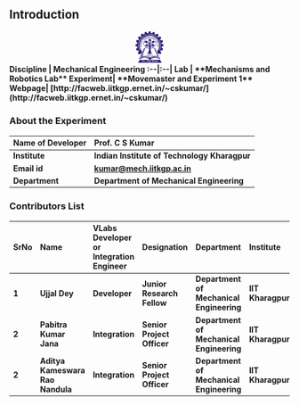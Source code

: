 ## Introduction

<center>
<img src="images/iitkgp.png" width="10%">
</center>
<b>Discipline | <b> Mechanical Engineering 
:--|:--|
<b> Lab | <b> **Mechanisms and Robotics Lab**
<b> Experiment|     <b> **Movemaster and Experiment 1**
<b>Webpage| <b> [http://facweb.iitkgp.ernet.in/~cskumar/](http://facweb.iitkgp.ernet.in/~cskumar/)

### About the Experiment 

<!--Fill a brief description of this experiment here-->

<b>Name of Developer | <b> **Prof. C S Kumar**
:--|:--|
<b> Institute | <b>  **Indian Institute of Technology Kharagpur**
<b> Email id|     <b>  **kumar@mech.iitkgp.ac.in**
<b> Department |  **Department of Mechanical Engineering**

### Contributors List

SrNo | Name | VLabs Developer or Integration Engineer | Designation | Department| Institute
:--|:--|:--|:--|:--|:--|
1 | **Ujjal Dey** | Developer | Junior Research Fellow | Department of Mechanical Engineering | IIT Kharagpur | 
2 | **Pabitra Kumar Jana** | Integration | Senior Project Officer | Department of Mechanical Engineering | IIT Kharagpur | 
2 | **Aditya Kameswara Rao Nandula** | Integration | Senior Project Officer | Department of Mechanical Engineering | IIT Kharagpur | 
